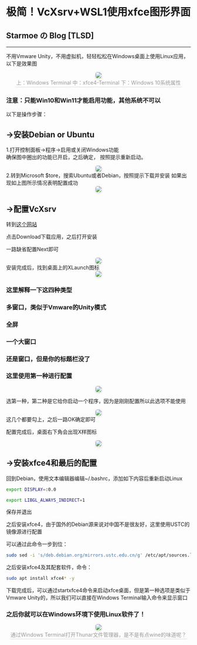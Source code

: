 # 极简！VcXsrv+WSL1使用xfce图形界面  

## Starmoe の Blog [TLSD]

---

不用Vmware Unity，不用虚拟机，轻轻松松在Windows桌面上使用Linux应用，以下是效果图

<center>
    <img style="border-radius: 0.3125em;
    box-shadow: 0 2px 4px 0 rgba(34,36,38,.12),0 2px 10px 0 rgba(34,36,38,.08);"
    src="/images/2022-12-29/01.png">
    <br>
    <div style="color:orange; border-bottom: 1px solid #d9d9d9;
    display: inline-block;
    color: #999;
    padding: 2px;">上：Windows Terminal 中：xfce4-Terminal 下：Windows 10系统属性</div>
</center>

### 注意：只能Win10和Win11才能启用功能，其他系统不可以

以下是操作步骤：

## →安装Debian or Ubuntu

1.打开控制面板→程序→启用或关闭Windows功能  
确保图中圈出的功能已开启，之后确定， 按照提示重新启动。
<center>
    <img style="border-radius: 0.3125em;
    box-shadow: 0 2px 4px 0 rgba(34,36,38,.12),0 2px 10px 0 rgba(34,36,38,.08);"
    src="/images/2022-12-29/02.png">
    <br>
</center>
2.转到Microsoft $tore，搜索Ubuntu或者Debian，按照提示下载并安装  
如果出现如上图所示情况表明配置成功  
<center>
    <img style="border-radius: 0.3125em;
    box-shadow: 0 2px 4px 0 rgba(34,36,38,.12),0 2px 10px 0 rgba(34,36,38,.08);"
    src="/images/2022-12-29/03.png">
    <br>
</center>

## →配置VcXsrv

转到[这个网站](https://sourceforge.net/projects/vcxsrv/)

点击Download下载应用，之后打开安装

一路缺省配置Next即可
<center>
    <img style="border-radius: 0.3125em;
    box-shadow: 0 2px 4px 0 rgba(34,36,38,.12),0 2px 10px 0 rgba(34,36,38,.08);"
    src="/images/2022-12-29/04.png">
    <br>
</center>
安装完成后，找到桌面上的XLaunch图标
<center>
    <img style="border-radius: 0.3125em;
    box-shadow: 0 2px 4px 0 rgba(34,36,38,.12),0 2px 10px 0 rgba(34,36,38,.08);"
    src="/images/2022-12-29/05.png">
    <br>
</center>  

### 这里解释一下这四种类型

### 多窗口，类似于Vmware的Unity模式

### 全屏

### 一个大窗口

### 还是窗口，但是你的标题栏没了

### 这里使用第一种进行配置   

<center>
    <img style="border-radius: 0.3125em;
    box-shadow: 0 2px 4px 0 rgba(34,36,38,.12),0 2px 10px 0 rgba(34,36,38,.08);"
    src="/images/2022-12-29/06.png">
    <br>
</center>

选第一种，第二种是它给你启动一个程序，因为是刚刚配置所以此选项不能使用
<center>
    <img style="border-radius: 0.3125em;
    box-shadow: 0 2px 4px 0 rgba(34,36,38,.12),0 2px 10px 0 rgba(34,36,38,.08);"
    src="/images/2022-12-29/07.png">
    <br>
</center>
这几个都要勾上，之后一路OK确定即可

配置完成后，桌面右下角会出现X样图标
<center>
    <img style="border-radius: 0.3125em;
    box-shadow: 0 2px 4px 0 rgba(34,36,38,.12),0 2px 10px 0 rgba(34,36,38,.08);"
    src="/images/2022-12-29/08.png">
    <br>
</center>
 
## →安装xfce4和最后的配置

回到Debian，使用文本编辑器编辑~/.bashrc，添加如下内容后重新启动Linux

~~~bash
export DISPLAY=:0.0

export LIBGL_ALWAYS_INDIRECT=1
~~~

保存并退出

之后安装xfce4，由于国外的Debian源来说对中国不是很友好，这里使用USTC的镜像源进行配置

可以通过此命令一步到位：  

~~~bash
sudo sed -i 's/deb.debian.org/mirrors.ustc.edu.cn/g' /etc/apt/sources.list && sudo apt update
~~~

之后安装xfce4及其配套软件，命令：  

~~~bash
sudo apt install xfce4* -y
~~~

下载完成后，可以通过startxfce4命令来启动xfce桌面，但是第一种选项是类似于Vmware Unity的，所以我们可以直接在Windows Terminal输入命令来显示窗口

### 之后你就可以在Windows环境下使用Linux软件了！


<center>
    <img style="border-radius: 0.3125em;
    box-shadow: 0 2px 4px 0 rgba(34,36,38,.12),0 2px 10px 0 rgba(34,36,38,.08);"
    src="/images/2022-12-29/09.png">
    <br>
    <div style="color:orange; border-bottom: 1px solid #d9d9d9;
    display: inline-block;
    color: #999;
    padding: 2px;">通过Windows Terminal打开Thunar文件管理器，是不是有点wine的味道呢？</div>
</center>
